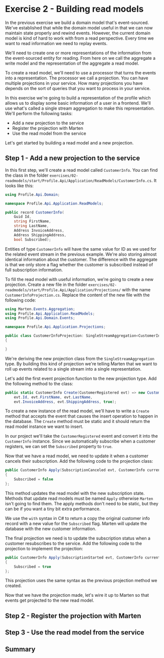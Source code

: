 # Exercise 2 - Building read models

In the previous exercise we build a domain model that's event-sourced. We've established that while the domain model
useful in that we can now maintain state properly and rewind events. However, the current domain model is kind of
hard to work with from a read perspective. Every time we want to read information we need to replay events.

We'll need to create one or more representations of the information from the event-sourced entity for reading. From
here on we call the aggregate a write model and the representation of the aggregate a read model.

To create a read model, we'll need to use a processor that turns the events into a representation. The processor we call
a projection. You can have multiple projections in your service. How many projections you have depends on the sort of
queries that you want to process in your service.

In this exercise we're going to build a representation of the profile which allows us to display some basic information
of a user in a frontend. We'll use what's called a single stream aggregation to make this representation. We'll perform
the following tasks:

* Add a new projection to the service
* Register the projection with Marten
* Use the read model from the service

Let's get started by building a read model and a new projection.

## Step 1 - Add a new projection to the service

In this first step, we'll create a read model called `CustomerInfo`. You can find the class in the folder
`exercises/02-readmodels/start/Profile.Api/Application/ReadModels/CustomerInfo.cs`. It looks like this:

```csharp
using Profile.Api.Domain;

namespace Profile.Api.Application.ReadModels;

public record CustomerInfo(
    Guid Id,
    string FirstName,
    string LastName,
    Address InvoiceAddress,
    Address ShippingAddress,
    bool Subscribed);
```

Entities of type `CustomerInfo` will have the same value for ID as we used for the related event stream in the previous
example. We're also storing almost identical information about the customer. The difference with the aggregate is that
we only store a flag whether the customer is subscribed instead of full subscription information.

To fill the read model with useful information, we're going to create a new projection.
Create a new file in the folder `exercises/02-readmodels/start/Profile.Api/Application/Projections/` with the name
`CustomerInfoProjection.cs`. Replace the content of the new file with the following code:

```csharp
using Marten.Events.Aggregation;
using Profile.Api.Application.ReadModels;
using Profile.Api.Domain.Events;

namespace Profile.Api.Application.Projections;

public class CustomerInfoProjection: SingleStreamAggregation<CustomerInfo>
{

}
```

We're deriving the new projection class from the `SingleStreamAggregation` type. By building this kind of projection
we're telling Marten that we want to roll up events related to a single stream into a single representation.

Let's add the first event projection function to the new projection type. Add the following method to the class:

```csharp
public static CustomerInfo Create(CustomerRegistered evt) => new CustomerInfo(
    evt.Id, evt.FirstName, evt.LastName,
    evt.InvoiceAddress, evt.ShippingAddress, true);
```

To create a new instance of the read model, we'll have to write a `Create` method that accepts the event that causes
the insert operation to happen in the database. The `Create` method must be static and it should return the read model
instance we want to insert.

In our project we'll take the `CustomerRegistered` event and convert it into the `CustomerInfo` instance. Since we
automatically subscribe when a customer registers, we can set the `Subscribed` property to `true`.

Now that we have a read model, we need to update it when a customer cancels their subscription. Add the following
code to the projection class:

```csharp
public CustomerInfo Apply(SubscriptionCanceled evt, CustomerInfo current) => current with
{
    Subscribed = false
};
```

This method updates the read model with the new subscription state. Methods that update read models must be named
`Apply` otherwise `Marten` isn't going to find them. The apply methods don't need to be static, but they can be if you
want a tiny bit extra performance.

We use the `with` syntax in C# to return a copy the original customer info record with a new value for
the `Subscribed` flag. Marten will update the database with the new customer information.

The final projection we need is to update the subscription status when a customer resubscribes to the service.
Add the following code to the projection to implement the projection:

```csharp
public CustomerInfo Apply(SubscriptionStarted evt, CustomerInfo current) => current with
{
    Subscribed = true  
};
```

This projection uses the same syntax as the previous projection method we created.

Now that we have the projection made, let's wire it up to Marten so that events get projected to the new read model.

## Step 2 - Register the projection with Marten

## Step 3 - Use the read model from the service

## Summary


